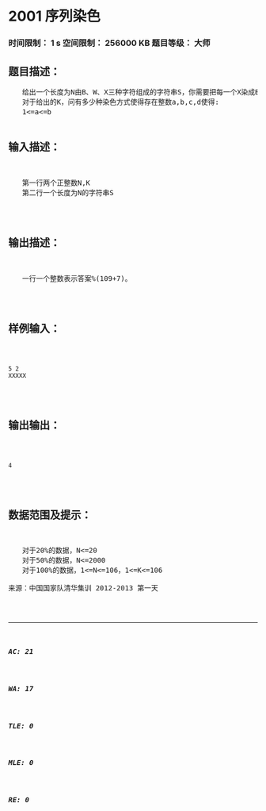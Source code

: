 # 2001 序列染色   
### 时间限制： 1 s     空间限制： 256000 KB     题目等级： 大师  
## 题目描述：  

<pre>
　　给出一个长度为N由B、W、X三种字符组成的字符串S，你需要把每一个X染成B或W中的一个。  
　　对于给出的K，问有多少种染色方式使得存在整数a,b,c,d使得:  
　　1<=a<=b<c<=d<=N  
　　Sa,Sa+1,...,Sb均为B  
　　Sc,Sc+1,...,Sd均为W  
　　其中b=a+K-1,d=c+K-1  
　　由于方法可能很多，因此只需要输出最后的答案对109+7取模的结果。
</pre>
  
  
## 输入描述：  

<pre>
　　第一行两个正整数N,K  
　　第二行一个长度为N的字符串S
</pre>
  
  
## 输出描述：  

<pre>
　　一行一个整数表示答案%(109+7)。
</pre>
  
  
## 样例输入：  

<pre><code>
5 2  
XXXXX
</code></pre>
  
  
## 输出输出：  

<pre><code>
4
</code></pre>
  
  
## 数据范围及提示：  

<pre>
　　对于20%的数据，N<=20  
　　对于50%的数据，N<=2000  
　　对于100%的数据，1<=N<=106，1<=K<=106
 
来源：中国国家队清华集训 2012-2013 第一天
</pre>
  
  
***  

##### AC: 21  
##### WA: 17  
##### TLE: 0  
##### MLE: 0  
##### RE: 0  
